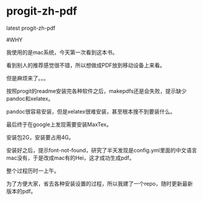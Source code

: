 progit-zh-pdf
=============

latest progit-zh-pdf

#WHY

我使用的是mac系统，今天第一次看到这本书。

看到别人的推荐感觉很不错，所以想做成PDF放到移动设备上来看。

但是麻烦来了。。。

按照progit的readme安装完各种软件之后，makepdfs还是会失败，提示缺少pandoc和xelatex。

pandoc很容易安装，但是xelatex很难安装，甚至根本搜不到要装什么。

最后终于在google上发现需要安装MaxTex。

安装包2G，安装要占用4G。

安装好之后，提示font-not-found，研究了半天发现是config.yml里面的中文语言mac没有，于是改成mac有的Hei，这才成功生成pdf。

整个过程历时一上午。

为了方便大家，省去各种安装设置的过程，所以我建了一个repo，随时更新最新版本的pdf。
